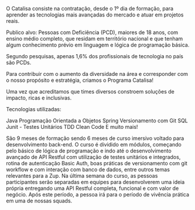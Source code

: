 O Catalisa consiste na contratação, desde o 1º dia de formação, para aprender as tecnologias mais avançadas do mercado e atuar em projetos reais.

Publico alvo: Pessoas com Deficiência (PCD), maiores de 18 anos, com ensino médio completo, que residam em território nacional e que tenham algum conhecimento prévio em linguagem e lógica de programação básica.

Segundo pesquisas, apenas 1,6% dos profissionais de tecnologia no país são PCDs.

Para contribuir com o aumento da diversidade na área e corresponder com o nosso propósito e estratégia, criamos o Programa Catalisa!

Uma vez que acreditamos que times diversos constroem soluções de impacto, ricas e inclusivas.

Tecnologias utilizadas:

Java
Programação Orientada a Objetos
Spring
Versionamento com Git
SQL
Junit - Testes Unitários
TDD
Clean Code
E muito mais!

São 9 meses de formação sendo 6 meses de curso imersivo voltado para desenvolvimento back-end. O curso é dividido em módulos, começando pelo básico de lógica de programação e indo até o desenvolvimento avançado de API Restful com utilização de testes unitários e integrados, rotina de autenticação Basic Auth, boas práticas de versionamento com git workflow e com interação com banco de dados, entre outros temas relevantes para a Zup. Na última semana do curso, as pessoas participantes serão separadas em equipes para desenvolverem uma ideia própria entregando uma API Restful completa, funcional e com valor de negócio. Após este período, a pessoa irá para o período de vivência prática em uma de nossas squads.